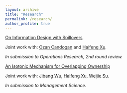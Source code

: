 ```yaml
---
layout: archive
title: "Research"
permalink: /research/
author_profile: true
---
```


[On Information Design with Spillovers](https://papers.ssrn.com/sol3/papers.cfm?abstract_id=3537289)

Joint work with: [Ozan Candogan](https://faculty.chicagobooth.edu/ozan-candogan) and [Haifeng Xu](https://www.haifeng-xu.com/).

*In submission to Operations Research, 2nd round review.*


[An Isotonic Mechanism for Overlapping Ownership](https://arxiv.org/pdf/2306.11154.pdf)

Joint work with: [Jibang Wu](https://wujibang.com/), [Haifeng Xu](https://www.haifeng-xu.com/), [Weijie Su](http://stat.wharton.upenn.edu/~suw/).

*In submission to Management Science.*
